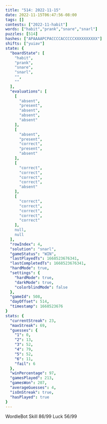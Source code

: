 ```yaml
---
title: "514: 2022-11-15"
date: 2022-11-15T06:47:56-08:00
tags: []
contests: ["2022-11-habit"]
words: ["habit","prank","snare","snarl"]
puzzles: [514]
hashes: ["APAAAAPCPACCCCACCCCCXXXXXXXXXX"]
shifts: ["yuiav"]
state: {
  "boardState": [
    "habit",
    "prank",
    "snare",
    "snarl",
    "",
    ""
  ],
  "evaluations": [
    [
      "absent",
      "present",
      "absent",
      "absent",
      "absent"
    ],
    [
      "absent",
      "present",
      "correct",
      "present",
      "absent"
    ],
    [
      "correct",
      "correct",
      "correct",
      "correct",
      "absent"
    ],
    [
      "correct",
      "correct",
      "correct",
      "correct",
      "correct"
    ],
    null,
    null
  ],
  "rowIndex": 4,
  "solution": "snarl",
  "gameStatus": "WIN",
  "lastPlayedTs": 1668523676341,
  "lastCompletedTs": 1668523676341,
  "hardMode": true,
  "settings": {
    "hardMode": true,
    "darkMode": true,
    "colorblindMode": false
  },
  "gameId": 508,
  "dayOffset": 514,
  "timestamp": 1668523676
}
stats: {
  "currentStreak": 23,
  "maxStreak": 69,
  "guesses": {
    "1": 0,
    "2": 13,
    "3": 52,
    "4": 79,
    "5": 52,
    "6": 11,
    "fail": 6
  },
  "winPercentage": 97,
  "gamesPlayed": 213,
  "gamesWon": 207,
  "averageGuesses": 4,
  "isOnStreak": true,
  "hasPlayed": true
}
---
```

<!-- more -->
WordleBot
Skill 86/99
Luck 56/99

